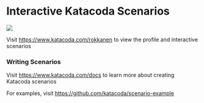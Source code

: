 # Interactive Katacoda Scenarios

[![](http://shields.katacoda.com/katacoda/rokkanen/count.svg)](https://www.katacoda.com/rokkanen "Get your profile on Katacoda.com")

Visit https://www.katacoda.com/rokkanen to view the profile and interactive scenarios

### Writing Scenarios
Visit https://www.katacoda.com/docs to learn more about creating Katacoda scenarios

For examples, visit https://github.com/katacoda/scenario-example
